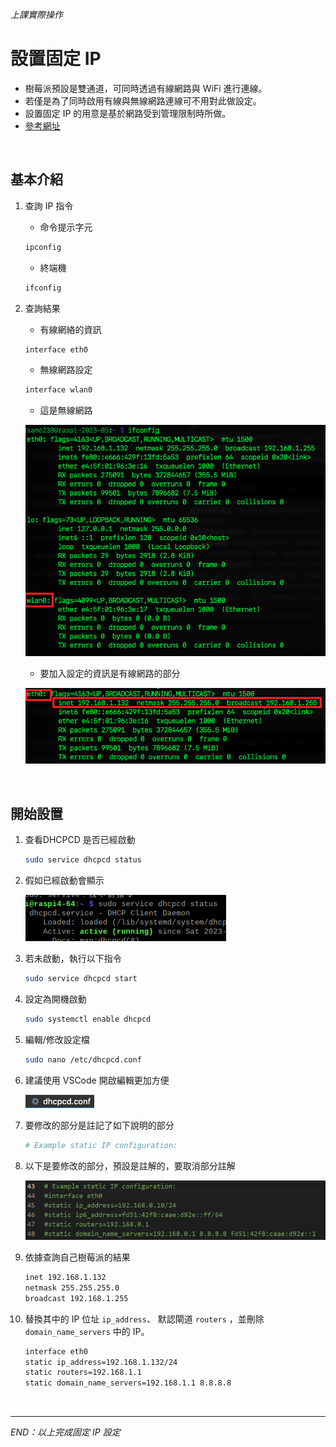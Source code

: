 *上課實際操作*

# 設置固定 IP

- 樹莓派預設是雙通道，可同時透過有線網路與 WiFi 進行連線。
- 若僅是為了同時啟用有線與無線網路連線可不用對此做設定。
- 設置固定 IP 的用意是基於網路受到管理限制時所做。
- [參考網址](https://www.ionos.com/digitalguide/server/configuration/provide-raspberry-pi-with-a-static-ip-address/)

</br>

## 基本介紹

1. 查詢 IP 指令

   - 命令提示字元

   ```bash
   ipconfig
   ```

   - 終端機

   ```bash
   ifconfig  
   ```
2. 查詢結果

   - 有線網絡的資訊

   ```bash
   interface eth0  
   ```

   - 無線網路設定

   ```bash
   interface wlan0  
   ```

   - 這是無線網路

   ![](images/img_817.png)

   - 要加入設定的資訊是有線網路的部分

   ![](images/img_816.png)

</br>

## 開始設置

1. 查看DHCPCD 是否已經啟動

   ```bash
   sudo service dhcpcd status
   ```
2. 假如已經啟動會顯示

   ![img](images/img_803.png)
3. 若未啟動，執行以下指令

   ```bash
   sudo service dhcpcd start
   ```
4. 設定為開機啟動

   ```bash
   sudo systemctl enable dhcpcd
   ```
5. 編輯/修改設定檔

   ```bash
   sudo nano /etc/dhcpcd.conf
   ```
6. 建議使用 VSCode 開啟編輯更加方便

   ![img](images/img_804.png)
7. 要修改的部分是註記了如下說明的部分

   ```bash
   # Example static IP configuration:
   ```
8. 以下是要修改的部分，預設是註解的，要取消部分註解

   ![](images/img_805.png)

9. 依據查詢自己樹莓派的結果

    ```bash
    inet 192.168.1.132  
    netmask 255.255.255.0  
    broadcast 192.168.1.255
    ```


10. 替換其中的 IP 位址 `ip_address`、 默認閘道 `routers` ，並刪除 `domain_name_servers` 中的 IP。

      ```bash
      interface eth0
      static ip_address=192.168.1.132/24
      static routers=192.168.1.1
      static domain_name_servers=192.168.1.1 8.8.8.8
      ```
      

</br>

---

_END：以上完成固定 IP 設定_
